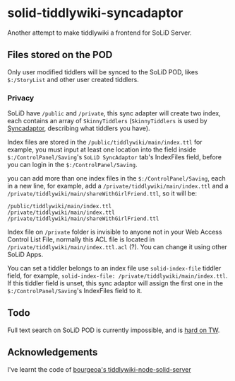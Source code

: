 # solid-tiddlywiki-syncadaptor

Another attempt to make tiddlywiki a frontend for SoLiD Server.

## Files stored on the POD

Only user modified tiddlers will be synced to the SoLiD POD, likes `$:/StoryList` and other user created tiddlers.

### Privacy

SoLiD have `/public` and `/private`, this sync adapter will create two index, each contains an array of `SkinnyTiddlers` (`SkinnyTiddlers` is used by [Syncadaptor](https://tiddlywiki.com/dev/#Syncadaptor), describing what tiddlers you have).

Index files are stored in the `/public/tiddlywiki/main/index.ttl` for example, you must input at least one location into the field inside `$:/ControlPanel/Saving`'s `SoLiD SyncAdaptor` tab's IndexFiles field, before you can login in the `$:/ControlPanel/Saving`.

you can add more than one index files in the `$:/ControlPanel/Saving`, each in a new line, for example, add a `/private/tiddlywiki/main/index.ttl` and a `/private/tiddlywiki/main/shareWithGirlFriend.ttl`, so it will be:

```config
/public/tiddlywiki/main/index.ttl
/private/tiddlywiki/main/index.ttl
/private/tiddlywiki/main/shareWithGirlFriend.ttl
```

Index file on `/private` folder is invisible to anyone not in your Web Access Control List File, normally this ACL file is located in `/private/tiddlywiki/main/index.ttl.acl` (?). You can change it using other SoLiD Apps.

You can set a tiddler belongs to an index file use `solid-index-file` tiddler field, for example, `solid-index-file: /private/tiddlywiki/main/index.ttl`. If this tiddler field is unset, this sync adaptor will assign the first one in the `$:/ControlPanel/Saving`'s IndexFiles field to it.

## Todo

Full text search on SoLiD POD is currently impossible, and is [hard on TW](https://github.com/rsc/tiddly/issues/3).

## Acknowledgements

I've learnt the code of [bourgeoa's tiddlywiki-node-solid-server](https://github.com/bourgeoa/tiddlywiki-node-solid-server)
